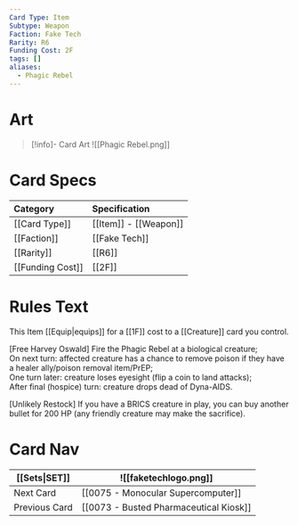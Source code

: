 ```yaml
---
Card Type: Item
Subtype: Weapon
Faction: Fake Tech
Rarity: R6
Funding Cost: 2F
tags: []
aliases:
  - Phagic Rebel
---
```

# Art

> [!info]- Card Art
> ![[Phagic Rebel.png]]

# Card Specs

| Category | Specification| 
| :--- | :--- |
| [[Card Type]] | [[Item]] - [[Weapon]] |  
| [[Faction]] | [[Fake Tech]] |  
| [[Rarity]] | [[R6]] |  
| [[Funding Cost]] | [[2F]] |  

# Rules Text  

This Item [[Equip|equips]] for a [[1F]] cost to a [[Creature]] card you control.  

[Free Harvey Oswald] Fire the Phagic Rebel at a biological creature;  
On next turn: affected creature has a chance to remove poison if they have a healer ally/poison removal item/PrEP;  
One turn later: creature loses eyesight (flip a coin to land attacks);  
After final (hospice) turn: creature drops dead of Dyna-AIDS.  

[Unlikely Restock] If you have a BRICS creature in play, you can buy another bullet for 200 HP (any friendly creature may make the sacrifice).  

# Card Nav

| [[Sets\|SET]]           | ![[faketechlogo.png]]          |
| ------------- | ------------------------------ |
| Next Card     | [[0075 - Monocular Supercomputer]] |
| Previous Card | [[0073 - Busted Pharmaceutical Kiosk]]         |


